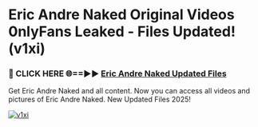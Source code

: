 # Eric Andre Naked Original Videos 0nlyFans Leaked - Files Updated! (v1xi)

<h3>🔴 CLICK HERE 🌐==►► <a href="https://tinyurl.com/yckcrads" rel="nofollow">Eric Andre Naked Updated Files</a></h3>

Get Eric Andre Naked and all content. Now you can access all videos and pictures of Eric Andre Naked. New Updated Files 2025!

[![v1xi](https://i.imgur.com/hpKpOFt.gif)](https://tinyurl.com/yckcrads)

